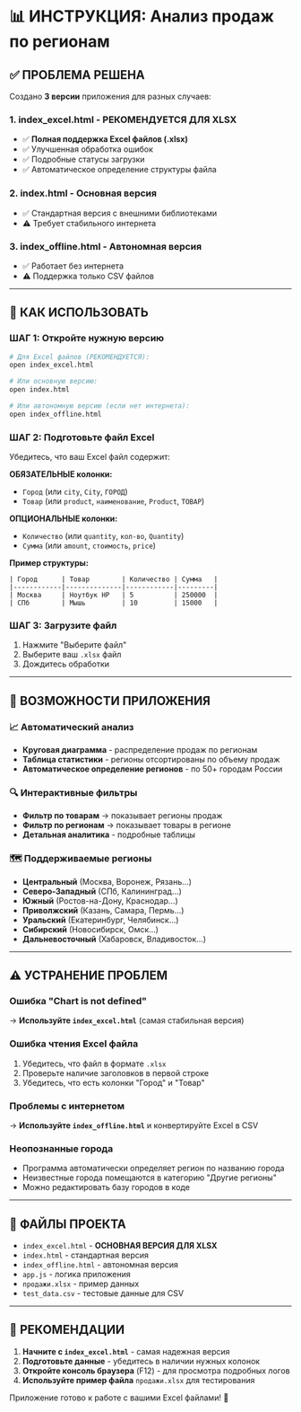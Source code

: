 # 📊 ИНСТРУКЦИЯ: Анализ продаж по регионам

## ✅ ПРОБЛЕМА РЕШЕНА

Создано **3 версии** приложения для разных случаев:

### 1. **index_excel.html** - РЕКОМЕНДУЕТСЯ ДЛЯ XLSX
- ✅ **Полная поддержка Excel файлов (.xlsx)**
- ✅ Улучшенная обработка ошибок
- ✅ Подробные статусы загрузки
- ✅ Автоматическое определение структуры файла

### 2. **index.html** - Основная версия
- ✅ Стандартная версия с внешними библиотеками
- ⚠️ Требует стабильного интернета

### 3. **index_offline.html** - Автономная версия
- ✅ Работает без интернета
- ⚠️ Поддержка только CSV файлов

---

## 🚀 КАК ИСПОЛЬЗОВАТЬ

### ШАГ 1: Откройте нужную версию
```bash
# Для Excel файлов (РЕКОМЕНДУЕТСЯ):
open index_excel.html

# Или основную версию:
open index.html

# Или автономную версию (если нет интернета):
open index_offline.html
```

### ШАГ 2: Подготовьте файл Excel
Убедитесь, что ваш Excel файл содержит:

**ОБЯЗАТЕЛЬНЫЕ колонки:**
- `Город` (или `city`, `City`, `ГОРОД`)
- `Товар` (или `product`, `наименование`, `Product`, `ТОВАР`)

**ОПЦИОНАЛЬНЫЕ колонки:**
- `Количество` (или `quantity`, `кол-во`, `Quantity`)
- `Сумма` (или `amount`, `стоимость`, `price`)

**Пример структуры:**
```
| Город      | Товар        | Количество | Сумма   |
|------------|--------------|------------|---------|
| Москва     | Ноутбук HP   | 5          | 250000  |
| СПб        | Мышь         | 10         | 15000   |
```

### ШАГ 3: Загрузите файл
1. Нажмите "Выберите файл"
2. Выберите ваш `.xlsx` файл
3. Дождитесь обработки

---

## 🎯 ВОЗМОЖНОСТИ ПРИЛОЖЕНИЯ

### 📈 Автоматический анализ
- **Круговая диаграмма** - распределение продаж по регионам
- **Таблица статистики** - регионы отсортированы по объему продаж
- **Автоматическое определение регионов** - по 50+ городам России

### 🔍 Интерактивные фильтры
- **Фильтр по товарам** → показывает регионы продаж
- **Фильтр по регионам** → показывает товары в регионе
- **Детальная аналитика** - подробные таблицы

### 🗺️ Поддерживаемые регионы
- **Центральный** (Москва, Воронеж, Рязань...)
- **Северо-Западный** (СПб, Калининград...)
- **Южный** (Ростов-на-Дону, Краснодар...)
- **Приволжский** (Казань, Самара, Пермь...)
- **Уральский** (Екатеринбург, Челябинск...)
- **Сибирский** (Новосибирск, Омск...)
- **Дальневосточный** (Хабаровск, Владивосток...)

---

## ⚠️ УСТРАНЕНИЕ ПРОБЛЕМ

### Ошибка "Chart is not defined"
→ **Используйте `index_excel.html`** (самая стабильная версия)

### Ошибка чтения Excel файла
1. Убедитесь, что файл в формате `.xlsx`
2. Проверьте наличие заголовков в первой строке
3. Убедитесь, что есть колонки "Город" и "Товар"

### Проблемы с интернетом
→ **Используйте `index_offline.html`** и конвертируйте Excel в CSV

### Неопознанные города
- Программа автоматически определяет регион по названию города
- Неизвестные города помещаются в категорию "Другие регионы"
- Можно редактировать базу городов в коде

---

## 📁 ФАЙЛЫ ПРОЕКТА

- `index_excel.html` - **ОСНОВНАЯ ВЕРСИЯ ДЛЯ XLSX**
- `index.html` - стандартная версия
- `index_offline.html` - автономная версия
- `app.js` - логика приложения
- `продажи.xlsx` - пример данных
- `test_data.csv` - тестовые данные для CSV

---

## 🎯 РЕКОМЕНДАЦИИ

1. **Начните с `index_excel.html`** - самая надежная версия
2. **Подготовьте данные** - убедитесь в наличии нужных колонок
3. **Откройте консоль браузера** (F12) - для просмотра подробных логов
4. **Используйте пример файла** `продажи.xlsx` для тестирования

Приложение готово к работе с вашими Excel файлами! 🎉